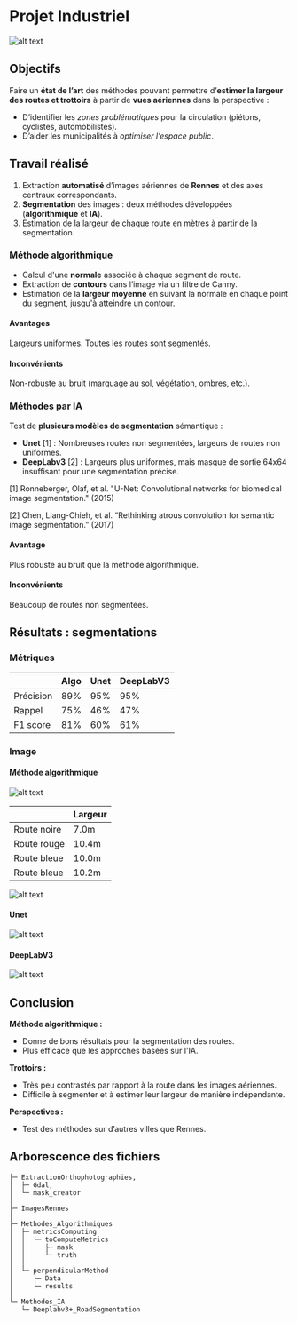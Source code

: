# Projet Industriel

![alt text](poster.png)

## Objectifs

Faire un **état de l’art** des méthodes pouvant permettre d’**estimer la largeur des routes et trottoirs** à partir de **vues aériennes** dans la perspective :

- D’identifier les *zones problématiques* pour la circulation (piétons, cyclistes, automobilistes).
- D’aider les municipalités à *optimiser l’espace public*.

## Travail réalisé

1. Extraction **automatisé** d’images aériennes de **Rennes** et des axes centraux correspondants.
2. **Segmentation** des images : deux méthodes développées (**algorithmique** et **IA**).
3. Estimation de la largeur de chaque route en mètres à partir de la segmentation.

### Méthode algorithmique

- Calcul d'une **normale** associée à chaque segment de route.
- Extraction de **contours** dans l’image via un filtre de Canny.
- Estimation de la **largeur moyenne** en suivant la normale en chaque point du segment, jusqu'à atteindre un contour.

#### Avantages

Largeurs uniformes. Toutes les routes sont segmentés.

#### Inconvénients

Non-robuste au bruit (marquage au sol, végétation, ombres, etc.).

### Méthodes par IA

Test de **plusieurs modèles de segmentation** sémantique :
- **Unet** [1] : Nombreuses routes non segmentées, largeurs de routes non uniformes.
- **DeepLabv3** [2] : Largeurs plus uniformes, mais masque de sortie 64x64 insuffisant pour une segmentation précise.

[1] Ronneberger, Olaf, et al. "U-Net: Convolutional networks for biomedical image segmentation." (2015)

[2] Chen, Liang-Chieh, et al. “Rethinking atrous convolution for semantic image segmentation.” (2017)

#### Avantage

Plus robuste au bruit que la méthode algorithmique.

#### Inconvénients

Beaucoup de routes non segmentées.

## Résultats : segmentations

### Métriques

|             | Algo  | Unet | DeepLabV3 |
|-------------|-------|------|-----------|
| Précision   | 89%   |  95%   |    95%      |
| Rappel      | 75%   |  46%   |    47%      |
| F1 score    | 81%   |  60%   |    61%      |

### Image

#### Méthode algorithmique

![alt text](Methodes_Algorithmiques/perpendicularMethod/results/result.png)

|                  | Largeur |
|------------------|---------|
| Route noire      | 7.0m     |
| Route rouge      | 10.4m     |
| Route bleue      | 10.0m     |
| Route bleue      | 10.2m     |

![alt text](Methodes_Algorithmiques/perpendicularMethod/results/images/overlay_road_1352400_7222400_1352600_7222600.png)

#### Unet

![alt text](Methodes_IA/results/UnetPostProcess/overlay_road_1352400_7222400_1352600_7222600.png)

#### DeepLabV3

![alt text](Methodes_IA/results/DeepLabV3PostProcess/overlay_road_1352400_7222400_1352600_7222600.png)

## Conclusion

**Méthode algorithmique :**
- Donne de bons résultats pour la segmentation des routes.
- Plus efficace que les approches basées sur l'IA.

**Trottoirs :**
- Très peu contrastés par rapport à la route dans les images aériennes.
- Difficile à segmenter et à estimer leur largeur de manière indépendante.

**Perspectives :**
- Test des méthodes sur d’autres villes que Rennes.

## Arborescence des fichiers

```
├─ ExtractionOrthophotographies,
│  ├─ Gdal,
│  └─ mask_creator
│
├─ ImagesRennes
│  
├─ Methodes_Algorithmiques
│  ├─ metricsComputing
│  │  └─ toComputeMetrics
│  │     ├─ mask
│  │     └─ truth
│  │
│  └─ perpendicularMethod
│     ├─ Data
│     └─ results
│
└─ Methodes_IA
   └─ Deeplabv3+_RoadSegmentation
```